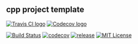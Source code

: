 cpp project template
--------------------

[![Travis CI logo][travis-image]][travis-link]
[![Codecov logo][codecov-image]][codecov-link]

[![Build Status][travis-badge]][travis-link]
[![codecov][codecov-badge]][codecov-link]
[![release][release-badge]][release-link]
[![MIT License][license-badge]][license-link]

[travis-badge]:    https://travis-ci.org/pashinov/cpp_project_template.svg?branch=master
[travis-link]:     https://travis-ci.org/pashinov/cpp_project_template
[travis-image]:    https://github.com/pashinov/cpp_project_template/blob/master/img/TravisCI.png
[codecov-badge]:   https://codecov.io/gh/pashinov/cpp_project_template/branch/master/graph/badge.svg
[codecov-link]:    https://codecov.io/gh/pashinov/cpp_project_template
[codecov-image]:   https://github.com/pashinov/cpp_project_template/blob/master/img/Codecov.png
[release-badge]:   https://img.shields.io/badge/release-v1.0.0-blue.svg
[release-link]:    https://github.com/pashinov/cpp_project_template/releases
[license-badge]:   https://img.shields.io/badge/license-MIT-blue.svg
[license-link]:    https://github.com/pashinov/cpp_project_template/blob/master/LICENSE
